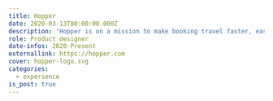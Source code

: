 ```yaml
---
title: Hopper
date: 2020-03-13T00:00:00.000Z
description: 'Hopper is on a mission to make booking travel faster, easier, and more transparent.'
role: Product designer
date-infos: 2020-Present
externallink: https://hopper.com
cover: hopper-logo.svg
categories:
  - experience
is_post: true
---
```


